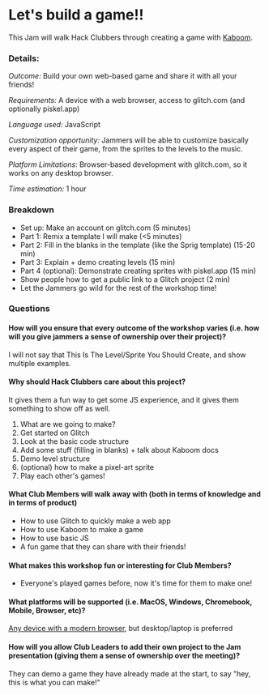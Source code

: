 # Let's build a game!!

This Jam will walk Hack Clubbers through creating a game with [Kaboom](https://kaboomjs.com/).

### Details:
_Outcome:_ Build your own web-based game and share it with all your friends!

_Requirements:_ A device with a web browser, access to glitch.com (and optionally piskel.app)

_Language used:_ JavaScript

_Customization opportunity:_ Jammers will be able to customize basically every aspect of their game, from the sprites to the levels to the music.

_Platform Limitations:_ Browser-based development with glitch.com, so it works on any desktop browser.

_Time estimation:_ 1 hour

### Breakdown
- Set up: Make an account on glitch.com (5 minutes)
- Part 1: Remix a template I will make (<5 minutes)
- Part 2: Fill in the blanks in the template (like the Sprig template) (15-20 min)
- Part 3: Explain + demo creating levels (15 min)
- Part 4 (optional): Demonstrate creating sprites with piskel.app (15 min)
- Show people how to get a public link to a Glitch project (2 min)
- Let the Jammers go wild for the rest of the workshop time!

### Questions
#### How will you ensure that every outcome of the workshop varies (i.e. how will you give jammers a sense of ownership over their project)? 
I will not say that This Is The Level/Sprite You Should Create, and show multiple examples. 
#### Why should Hack Clubbers care about this project?
It gives them a fun way to get some JS experience, and it gives them something to show off as well.
1. What are we going to make?
2. Get started on Glitch
3. Look at the basic code structure
4. Add some stuff (filling in blanks) + talk about Kaboom docs
5. Demo level structure
6. (optional) how to make a pixel-art sprite
7. Play each other's games!
#### What Club Members will walk away with (both in terms of knowledge and in terms of product)
- How to use Glitch to quickly make a web app
- How to use Kaboom to make a game
- How to use basic JS
- A fun game that they can share with their friends!
#### What makes this workshop fun or interesting for Club Members?
- Everyone's played games before, now it's time for them to make one!
#### What platforms will be supported (i.e. MacOS, Windows, Chromebook, Mobile, Browser, etc)?
[Any device with a modern browser](https://help.glitch.com/hc/en-us/articles/16287569360397-What-are-the-supported-browsers-for-Glitch-), but desktop/laptop is preferred
#### How will you allow Club Leaders to add their own project to the Jam presentation (giving them a sense of ownership over the meeting)?
They can demo a game they have already made at the start, to say "hey, this is what you can make!"
